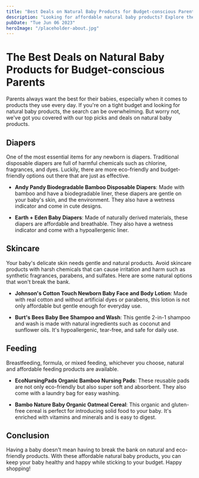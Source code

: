 ```yaml
---
title: "Best Deals on Natural Baby Products for Budget-conscious Parents | Natural Baby Products"
description: "Looking for affordable natural baby products? Explore the best deals for budget-conscious parents on our website. From diapers to skincare, we have it all!"
pubDate: "Tue Jun 06 2023"
heroImage: "/placeholder-about.jpg"
---
```


# The Best Deals on Natural Baby Products for Budget-conscious Parents

Parents always want the best for their babies, especially when it comes to products they use every day. If you&#39;re on a tight budget and looking for natural baby products, the search can be overwhelming. But worry not, we&#39;ve got you covered with our top picks and deals on natural baby products.

## Diapers

One of the most essential items for any newborn is diapers. Traditional disposable diapers are full of harmful chemicals such as chlorine, fragrances, and dyes. Luckily, there are more eco-friendly and budget-friendly options out there that are just as effective.

- **Andy Pandy Biodegradable Bamboo Disposable Diapers**: Made with bamboo and have a biodegradable liner, these diapers are gentle on your baby&#39;s skin, and the environment. They also have a wetness indicator and come in cute designs.

- **Earth + Eden Baby Diapers**: Made of naturally derived materials, these diapers are affordable and breathable. They also have a wetness indicator and come with a hypoallergenic liner.

## Skincare

Your baby&#39;s delicate skin needs gentle and natural products. Avoid skincare products with harsh chemicals that can cause irritation and harm such as synthetic fragrances, parabens, and sulfates. Here are some natural options that won&#39;t break the bank.

- **Johnson&#39;s Cotton Touch Newborn Baby Face and Body Lotion**: Made with real cotton and without artificial dyes or parabens, this lotion is not only affordable but gentle enough for everyday use.

- **Burt&#39;s Bees Baby Bee Shampoo and Wash**: This gentle 2-in-1 shampoo and wash is made with natural ingredients such as coconut and sunflower oils. It&#39;s hypoallergenic, tear-free, and safe for daily use.

## Feeding

Breastfeeding, formula, or mixed feeding, whichever you choose, natural and affordable feeding products are available.

- **EcoNursingPads Organic Bamboo Nursing Pads**: These reusable pads are not only eco-friendly but also super soft and absorbent. They also come with a laundry bag for easy washing.

- **Bambo Nature Baby Organic Oatmeal Cereal**: This organic and gluten-free cereal is perfect for introducing solid food to your baby. It&#39;s enriched with vitamins and minerals and is easy to digest.

## Conclusion

Having a baby doesn&#39;t mean having to break the bank on natural and eco-friendly products. With these affordable natural baby products, you can keep your baby healthy and happy while sticking to your budget. Happy shopping!